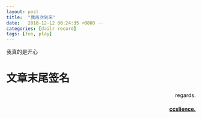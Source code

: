 ```yaml
---
layout: post
title:  "我再次到来"
date:   2018-12-12 00:24:35 +0800 --
categories: [dailr record]
tags: [fun, play]
---
```

我真的是开心

# 文章末尾签名
<p  align="right">regards.</p>
<h4 align="right">
    <a href="https:www.ccslience.oukohou.wang">
        ccslience.
    </a>
</h4>
